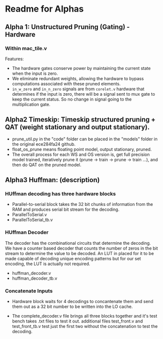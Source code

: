 # Readme for Alphas
## Alpha 1: Unstructured Pruning (Gating) - Hardware
### Within mac_tile.v

Features:
- The hardware gates conserve power by maintaining the current state when the input is zero.
- We eliminate redundant weights, allowing the hardware to bypass computations associated with these pruned elements.
- `in_w_zero` and `in_n_zero` signals are from `corelet.v` hardware that determines if the input is zero, there will be a signal sent to mux gate to keep the current status. So no change in signal going to the multiplication gate.


## Alpha2 Timeskip: Timeskip structured pruning + QAT (weight stationary and output stationary). 
- prune_util.py in the "code" folder can be placed in the "models" folder in the original ece284fa24 github. 
- float_os_prune means floating point model, output stationary, pruned. 
- The overall process for each WS and OS version is, get full precision model trained, iteratively prune it (prune -> train -> prune -> train ...), and then do QAT on the pruned model. 

## Alpha3 Huffman: (description)

### HUffman decoding has three hardware blocks

- Parallel-to-serial block takes the 32 bit chunks of information from the RAM and produces serial bit stream for the decoding.
- ParallelToSerial.v
- ParallelToSerial_tb.v

### HUffman Decoder

The decoder has the combinational circuits that determine the decoding. We have a counter based decoder that counts the number of zeros in the bit stream to determine the value to be decoded. An LUT in placed for it to be made capable of decoding unique encoding patterns but for our set encoding, the LUT is actually not required.
- huffman_decoder.v
- huffman_decoder_tb.v

### Concatenate Inputs

- Hardware block waits for 4 decodings to concantenate them and send them out as a 32 bit number to be written into the LO cache.

- The complete_decoder.v file brings all three blocks together and it's test bench takes .txt files to test it out. additional files test_front.v and test_front_tb.v test just the first two without the concatenation to test the decoding.

